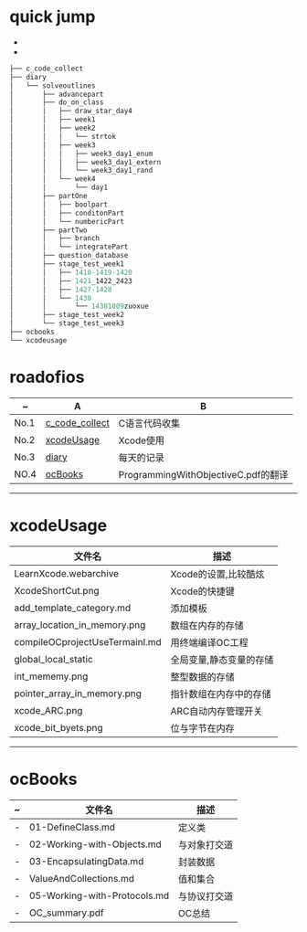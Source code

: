 # quick jump


* 
* 

```Objective-c
├── c_code_collect
├── diary
│   └── solveoutlines
│       ├── advancepart
│       ├── do_on_class
│       │   ├── draw_star_day4
│       │   ├── week1
│       │   ├── week2
│       │   │   └── strtok
│       │   ├── week3
│       │   │   ├── week3_day1_enum
│       │   │   ├── week3_day1_extern
│       │   │   └── week3_day1_rand
│       │   └── week4
│       │       └── day1
│       ├── partOne
│       │   ├── boolpart
│       │   ├── conditonPart
│       │   └── numbericPart
│       ├── partTwo
│       │   ├── branch
│       │   └── integratePart
│       ├── question_database
│       ├── stage_test_week1
│       │   ├── 1418-1419-1420
│       │   ├── 1421_1422_2423
│       │   ├── 1427-1428
│       │   └── 1438
│       │       └── 14381009zuoxue
│       ├── stage_test_week2
│       └── stage_test_week3
├── ocbooks
└── xcodeusage

```


# roadofios

| ~ | A | B |
| ------------ | ------------- | ------------ |
| No.1 | [c_code_collect](https://github.com/urmyfaith/roadofios/tree/master/c_code_collect)  | C语言代码收集 |
| No.2 | [xcodeUsage](https://github.com/urmyfaith/roadofios/tree/master/xcodeUsage)  | Xcode使用 |
| No.3| [diary](https://github.com/urmyfaith/roadofios/tree/master/diary)|每天的记录|
| NO.4| [ocBooks](https://github.com/urmyfaith/roadofios/tree/master/ocBooks)|ProgrammingWithObjectiveC.pdf的翻译|


---
# xcodeUsage

| 文件名 |描述 |
| ------------- | ------------ |
| LearnXcode.webarchive | Xcode的设置,比较酷炫 |
| XcodeShortCut.png| Xcode的快捷键|
|add_template_category.md|添加模板|
|array_location_in_memory.png|数组在内存的存储|
|compileOCprojectUseTermainl.md|用终端编译OC工程|
|global_local_static|全局变量,静态变量的存储|
|int_mememy.png| 整型数据的存储|
|pointer_array_in_memory.png|指针数组在内存中的存储|
|xcode_ARC.png|ARC自动内存管理开关|
|xcode_bit_byets.png|位与字节在内存|

---

# ocBooks


| ~ | 文件名 | 描述 |
| ------------ | ------------- | ------------ |
| - |     01-DefineClass.md   | 定义类|
| -| 02-Working-with-Objects.md   | 与对象打交道 |
|-|03-EncapsulatingData.md | 封装数据|
|-| ValueAndCollections.md| 值和集合|
|-|05-Working-with-Protocols.md  | 与协议打交道|
|-| OC_summary.pdf| OC总结|


     
            
                        


                  
                        
